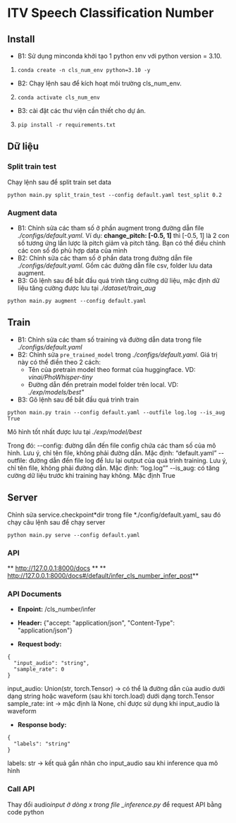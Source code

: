 # ITV Speech Classification Number

## Install

- B1: Sử dụng minconda khởi tạo 1 python env với python version = 3.10.
1. ```conda create -n cls_num_env python=3.10 -y```
- B2: Chạy lệnh sau để kích hoạt môi trường cls_num_env.
2. ```conda activate cls_num_env```
- B3: cài đặt các thư viện cần thiết cho dự án.
3. ```pip install -r requirements.txt```

## Dữ liệu

### Split train test

Chạy lệnh sau để split train set data
```
python main.py split_train_test --config default.yaml test_split 0.2
```


### Augment data

- B1: Chỉnh sửa các tham số ở phần augment trong đường dẫn file _./configs/default.yaml_. Ví dụ: **change_pitch: [-0.5, 1]** thì [-0.5, 1] là 2 con số tương ứng lần lược là pitch giảm và pitch tăng. Bạn có thể điều chỉnh các con số đó phù hợp data của mình
- B2: Chỉnh sửa các tham số ở phần data trong đường dẫn file _./configs/default.yaml_. Gồm các đường dẫn file csv, folder lưu data augment.
- B3: Gõ lệnh sau để bắt đầu quá trình tăng cường dữ liệu, mặc định dữ liệu tăng cường được lưu tại *./dataset/train_aug*
```
python main.py augment --config default.yaml
```

## Train

- B1: Chỉnh sửa các tham số training và đường dẫn data trong file _./configs/default.yaml_
- B2: Chỉnh sửa `pre_trained_model` trong _./configs/default.yaml_. Giá trị này có thể điền theo 2 cách:
  - Tên của pretrain model theo format của huggingface. VD: _vinai/PhoWhisper-tiny_
  - Đường dẫn đến pretrain model folder trên local. VD: _./exp/models/best"_
- B3: Gõ lệnh sau để bắt đầu quá trình train
```
python main.py train --config default.yaml --outfile log.log --is_aug True
```
  Mô hình tốt nhất được lưu tại _./exp/model/best_

Trong đó:
--config: đường dẫn đến file config chứa các tham số của mô hình. Lưu ý, chỉ tên file, không phải đường dẫn. Mặc định: “default.yaml”
--outfile: đường dẫn đến file log để lưu lại output của quá trình training. Lưu ý, chỉ tên file, không phải đường dẫn. Mặc định: “log.log””
--is_aug: có tăng cường dữ liệu trước khi training hay không. Mặc định True

## Server

Chỉnh sửa service.checkpoint*dir trong file *./config/default.yaml\_ sau đó chạy câu lệnh sau để chạy server
```
python main.py serve --config default.yaml
```

### API

** http://127.0.0.1:8000/docs **
** http://127.0.0.1:8000/docs#/default/infer_cls_number_infer_post**

### API Documents

- **Enpoint:** /cls_number/infer

- **Header:**
  {"accept: "application/json", "Content-Type": "application/json"}

- **Request body:**

```
{
  "input_audio": "string",
  "sample_rate": 0
}
```

input_audio: Union(str, torch.Tensor) -> có thể là đường dẫn của audio dưới dạng string hoặc waveform (sau khi torch.load) dưới dạng torch.Tensor
sample_rate: int -> mặc định là None, chỉ được sử dụng khi input_audio là waveform

- **Response body:**

```
{
  "labels": "string"
}
```

labels: str -> kết quả gắn nhãn cho input_audio sau khi inference qua mô hình

### Call API

Thay đổi audio*input ở dòng x trong file \_inference.py* để request API bằng code python
